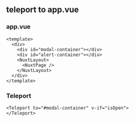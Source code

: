 ## teleport to app.vue

### app.vue

```
<template>
  <div>
    <div id="modal-container"></div>
    <div id="alert-container"></div>
    <NuxtLayout>
      <NuxtPage />
    </NuxtLayout>
  </div>
</template>
```

### Teleport

```
<Teleport to="#modal-container" v-if="isOpen">
</Teleport>
```
